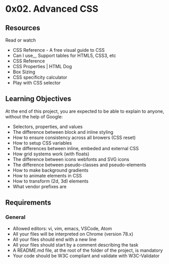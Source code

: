 # 0x02. Advanced CSS
## Resources
Read or watch
- CSS Reference - A free visual guide to CSS
- Can I use,,, Support tables for HTML5, CSS3, etc
- CSS Reference
- CSS Properties | HTML Dog
- Box Sizing
- CSS specificity calculator
- Play with CSS selector
## Learning Objectives
At the end of this project, you are expected to be able to explain to anyone, without the help of Google:
- Selectors, properties, and values
- The difference between block and inline styling
- How to ensure consistency across all browers (CSS reset)
- How to setup CSS variables
- The differences between inline, embeded and external CSS
- How grid systems work (with floats)
- The difference between icons webfonts and SVG icons
- The difference between pseudo-classes and pseudo-elements
- How to make background gradients
- How to animate elements in CSS
- How to transform (2d, 3d) elements
- What vendor prefixes are
## Requirements
### General
- Allowed editors: vi, vim, emacs, VSCode, Atom
- All your files will be interpreted on Chrome (version 78.x)
- All your files should end with a new line
- All your files should start by a comment describing the task
- A README.md file, at the root of the folder of the project, is mandatory
- Your code should be W3C compliant and validate with W3C-Validator